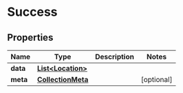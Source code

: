 

# Success


## Properties

| Name | Type | Description | Notes |
|------------ | ------------- | ------------- | -------------|
|**data** | [**List&lt;Location&gt;**](Location.md) |  |  |
|**meta** | [**CollectionMeta**](CollectionMeta.md) |  |  [optional] |




